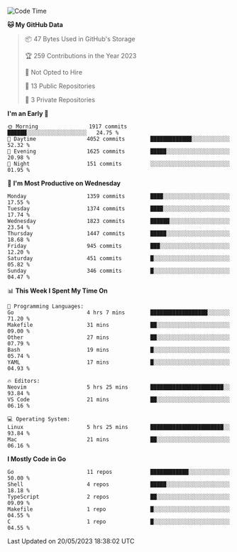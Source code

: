 <!--START_SECTION:waka-->
![Code Time](http://img.shields.io/badge/Code%20Time-7%20hrs%206%20mins-blue)

**🐱 My GitHub Data** 

> 📦 47 Bytes Used in GitHub's Storage 
 > 
> 🏆 259 Contributions in the Year 2023
 > 
> 🚫 Not Opted to Hire
 > 
> 📜 13 Public Repositories 
 > 
> 🔑 3 Private Repositories 
 > 
**I'm an Early 🐤** 

```text
🌞 Morning                1917 commits        ██████░░░░░░░░░░░░░░░░░░░   24.75 % 
🌆 Daytime                4052 commits        █████████████░░░░░░░░░░░░   52.32 % 
🌃 Evening                1625 commits        █████░░░░░░░░░░░░░░░░░░░░   20.98 % 
🌙 Night                  151 commits         ░░░░░░░░░░░░░░░░░░░░░░░░░   01.95 % 
```
📅 **I'm Most Productive on Wednesday** 

```text
Monday                   1359 commits        ████░░░░░░░░░░░░░░░░░░░░░   17.55 % 
Tuesday                  1374 commits        ████░░░░░░░░░░░░░░░░░░░░░   17.74 % 
Wednesday                1823 commits        ██████░░░░░░░░░░░░░░░░░░░   23.54 % 
Thursday                 1447 commits        █████░░░░░░░░░░░░░░░░░░░░   18.68 % 
Friday                   945 commits         ███░░░░░░░░░░░░░░░░░░░░░░   12.20 % 
Saturday                 451 commits         █░░░░░░░░░░░░░░░░░░░░░░░░   05.82 % 
Sunday                   346 commits         █░░░░░░░░░░░░░░░░░░░░░░░░   04.47 % 
```


📊 **This Week I Spent My Time On** 

```text
💬 Programming Languages: 
Go                       4 hrs 7 mins        ██████████████████░░░░░░░   71.20 % 
Makefile                 31 mins             ██░░░░░░░░░░░░░░░░░░░░░░░   09.00 % 
Other                    27 mins             ██░░░░░░░░░░░░░░░░░░░░░░░   07.79 % 
Bash                     19 mins             █░░░░░░░░░░░░░░░░░░░░░░░░   05.74 % 
YAML                     17 mins             █░░░░░░░░░░░░░░░░░░░░░░░░   04.93 % 

🔥 Editors: 
Neovim                   5 hrs 25 mins       ███████████████████████░░   93.84 % 
VS Code                  21 mins             ██░░░░░░░░░░░░░░░░░░░░░░░   06.16 % 

💻 Operating System: 
Linux                    5 hrs 25 mins       ███████████████████████░░   93.84 % 
Mac                      21 mins             ██░░░░░░░░░░░░░░░░░░░░░░░   06.16 % 
```

**I Mostly Code in Go** 

```text
Go                       11 repos            ████████████░░░░░░░░░░░░░   50.00 % 
Shell                    4 repos             █████░░░░░░░░░░░░░░░░░░░░   18.18 % 
TypeScript               2 repos             ██░░░░░░░░░░░░░░░░░░░░░░░   09.09 % 
Makefile                 1 repo              █░░░░░░░░░░░░░░░░░░░░░░░░   04.55 % 
C                        1 repo              █░░░░░░░░░░░░░░░░░░░░░░░░   04.55 % 
```




 Last Updated on 20/05/2023 18:38:02 UTC
<!--END_SECTION:waka-->
